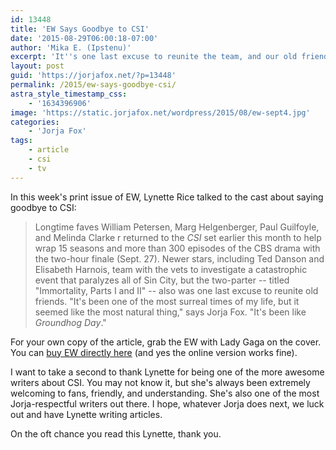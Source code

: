 ```yaml
---
id: 13448
title: 'EW Says Goodbye to CSI'
date: '2015-08-29T06:00:18-07:00'
author: 'Mika E. (Ipstenu)'
excerpt: 'It''s one last excuse to reunite the team, and our old friend Lynette Rice talked to Jorja.'
layout: post
guid: 'https://jorjafox.net/?p=13448'
permalink: /2015/ew-says-goodbye-csi/
astra_style_timestamp_css:
    - '1634396906'
image: 'https://static.jorjafox.net/wordpress/2015/08/ew-sept4.jpg'
categories:
    - 'Jorja Fox'
tags:
    - article
    - csi
    - tv
---
```


In this week's print issue of EW, Lynette Rice talked to the cast about saying goodbye to CSI:

> Longtime faves William Petersen, Marg Helgenberger, Paul Guilfoyle, and Melinda Clarke r returned to the <em>CSI</em> set earlier this month to help wrap 15 seasons and more than 300 episodes of the CBS drama with the two-hour finale (Sept. 27). Newer stars, including Ted Danson and Elisabeth Harnois, team with the vets to investigate a catastrophic event that paralyzes all of Sin City, but the two-parter -- titled "Immortality, Parts I and II" -- also was one last excuse to reunite old friends. "It's been one of the most surreal times of my life, but it seemed like the most natural thing," says Jorja Fox. "It's been like <em>Groundhog Day</em>."

For your own copy of the article, grab the EW with Lady Gaga on the cover. You can [buy EW directly here](http://backissues.ew.com/storefront/2015/American_Horror_Story_First_Look/prodEW20150904.html?tcmid=American_Horror_Story_First_Look&amp;link=1031621&amp;fpa_oc=EW+Back+Issue+Store) (and yes the online version works fine).

I want to take a second to thank Lynette for being one of the more awesome writers about CSI. You may not know it, but she's always been extremely welcoming to fans, friendly, and understanding. She's also one of the most Jorja-respectful writers out there. I hope, whatever Jorja does next, we luck out and have Lynette writing articles.

On the oft chance you read this Lynette, thank you.
